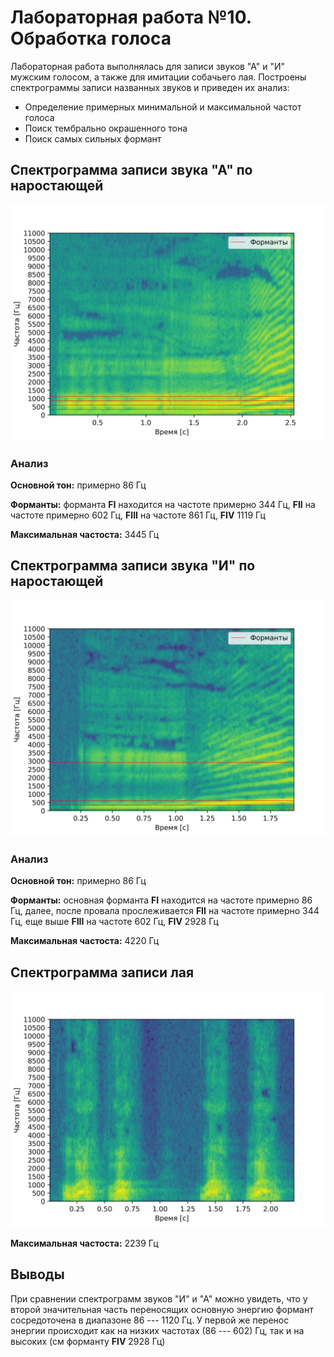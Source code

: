 # Лабораторная работа №10. Обработка голоса
Лабораторная работа выполнялась для записи звуков "А" и "И" мужским голосом, а также для имитации собачьего лая.
Построены спектрограммы записи названных звуков и приведен их анализ: 
- Определение примерных минимальной и максимальной частот голоса
- Поиск тембрально окрашенного тона
- Поиск самых сильных формант

## Спектрограмма записи звука "А" по наростающей
![](results/spectrogram_a.png)

### Анализ
**Основной тон:** примерно 86 Гц

**Форманты:** форманта **FI** находится на частоте примерно 344 Гц, **FII** на частоте примерно 602 Гц,
**FIII** на частоте 861 Гц, **FIV** 1119 Гц

**Максимальная частоста:** 3445 Гц

## Спектрограмма записи звука "И" по наростающей
![](results/spectrogram_i.png)

### Анализ
**Основной тон:** примерно 86 Гц

**Форманты:** основная форманта **FI** находится на частоте примерно 86 Гц, далее, после провала прослеживается **FII** на частоте примерно 344 Гц, еще выше  **FIII** на частоте 602 Гц, **FIV** 2928 Гц

**Максимальная частоста:** 4220 Гц

## Спектрограмма записи лая
![](results/spectrogram_gav.png)

**Максимальная частоста:** 2239 Гц

## Выводы

При сравнении спектрограмм звуков "И" и "А" можно увидеть, что у второй значительная часть переносящих основную энергию формант сосредоточена в диапазоне 86 --- 1120 Гц. У первой же перенос энергии происходит как на низких частотах (86 --- 602) Гц, так и на высоких (см форманту  **FIV** 2928 Гц)